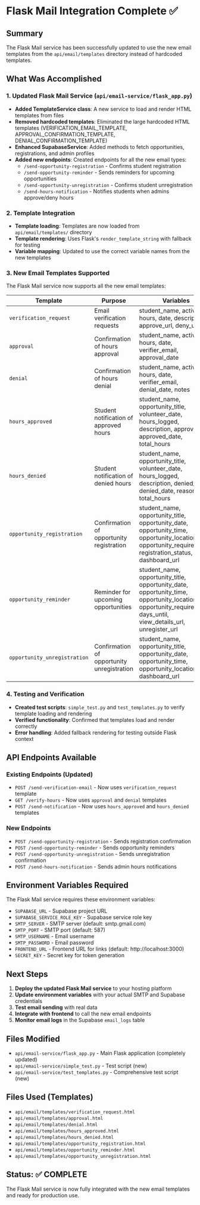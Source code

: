 # Flask Mail Integration Complete ✅

## Summary
The Flask Mail service has been successfully updated to use the new email templates from the `api/email/templates` directory instead of hardcoded templates.

## What Was Accomplished

### 1. Updated Flask Mail Service (`api/email-service/flask_app.py`)
- **Added TemplateService class**: A new service to load and render HTML templates from files
- **Removed hardcoded templates**: Eliminated the large hardcoded HTML templates (VERIFICATION_EMAIL_TEMPLATE, APPROVAL_CONFIRMATION_TEMPLATE, DENIAL_CONFIRMATION_TEMPLATE)
- **Enhanced SupabaseService**: Added methods to fetch opportunities, registrations, and admin profiles
- **Added new endpoints**: Created endpoints for all the new email types:
  - `/send-opportunity-registration` - Confirms student registration
  - `/send-opportunity-reminder` - Sends reminders for upcoming opportunities
  - `/send-opportunity-unregistration` - Confirms student unregistration
  - `/send-hours-notification` - Notifies students when admins approve/deny hours

### 2. Template Integration
- **Template loading**: Templates are now loaded from `api/email/templates/` directory
- **Template rendering**: Uses Flask's `render_template_string` with fallback for testing
- **Variable mapping**: Updated to use the correct variable names from the new templates

### 3. New Email Templates Supported
The Flask Mail service now supports all the new email templates:

| Template | Purpose | Variables |
|----------|---------|-----------|
| `verification_request` | Email verification requests | student_name, activity, hours, date, description, approve_url, deny_url |
| `approval` | Confirmation of hours approval | student_name, activity, hours, date, verifier_email, approval_date |
| `denial` | Confirmation of hours denial | student_name, activity, hours, date, verifier_email, denial_date, notes |
| `hours_approved` | Student notification of approved hours | student_name, opportunity_title, volunteer_date, hours_logged, description, approved_by, approved_date, total_hours |
| `hours_denied` | Student notification of denied hours | student_name, opportunity_title, volunteer_date, hours_logged, description, denied_by, denied_date, reason, total_hours |
| `opportunity_registration` | Confirmation of opportunity registration | student_name, opportunity_title, opportunity_date, opportunity_time, opportunity_location, opportunity_requirements, registration_status, dashboard_url |
| `opportunity_reminder` | Reminder for upcoming opportunities | student_name, opportunity_title, opportunity_date, opportunity_time, opportunity_location, opportunity_requirements, days_until, view_details_url, unregister_url |
| `opportunity_unregistration` | Confirmation of opportunity unregistration | student_name, opportunity_title, opportunity_date, opportunity_time, opportunity_location, dashboard_url |

### 4. Testing and Verification
- **Created test scripts**: `simple_test.py` and `test_templates.py` to verify template loading and rendering
- **Verified functionality**: Confirmed that templates load and render correctly
- **Error handling**: Added fallback rendering for testing outside Flask context

## API Endpoints Available

### Existing Endpoints (Updated)
- `POST /send-verification-email` - Now uses `verification_request` template
- `GET /verify-hours` - Now uses `approval` and `denial` templates
- `POST /send-notification` - Now uses `hours_approved` and `hours_denied` templates

### New Endpoints
- `POST /send-opportunity-registration` - Sends registration confirmation
- `POST /send-opportunity-reminder` - Sends opportunity reminders
- `POST /send-opportunity-unregistration` - Sends unregistration confirmation
- `POST /send-hours-notification` - Sends admin hours notifications

## Environment Variables Required
The Flask Mail service requires these environment variables:
- `SUPABASE_URL` - Supabase project URL
- `SUPABASE_SERVICE_ROLE_KEY` - Supabase service role key
- `SMTP_SERVER` - SMTP server (default: smtp.gmail.com)
- `SMTP_PORT` - SMTP port (default: 587)
- `SMTP_USERNAME` - Email username
- `SMTP_PASSWORD` - Email password
- `FRONTEND_URL` - Frontend URL for links (default: http://localhost:3000)
- `SECRET_KEY` - Secret key for token generation

## Next Steps
1. **Deploy the updated Flask Mail service** to your hosting platform
2. **Update environment variables** with your actual SMTP and Supabase credentials
3. **Test email sending** with real data
4. **Integrate with frontend** to call the new email endpoints
5. **Monitor email logs** in the Supabase `email_logs` table

## Files Modified
- `api/email-service/flask_app.py` - Main Flask application (completely updated)
- `api/email-service/simple_test.py` - Test script (new)
- `api/email-service/test_templates.py` - Comprehensive test script (new)

## Files Used (Templates)
- `api/email/templates/verification_request.html`
- `api/email/templates/approval.html`
- `api/email/templates/denial.html`
- `api/email/templates/hours_approved.html`
- `api/email/templates/hours_denied.html`
- `api/email/templates/opportunity_registration.html`
- `api/email/templates/opportunity_reminder.html`
- `api/email/templates/opportunity_unregistration.html`

## Status: ✅ COMPLETE
The Flask Mail service is now fully integrated with the new email templates and ready for production use.
